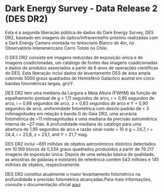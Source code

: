 # Dark Energy Survey - Data Release 2 (DES DR2)


Esta é a segunda liberação pública de dados do Dark Energy Survey, DES DR2, baseado em imagens do óptico/infravermelho próximo realizadas com a Dark Energy Camera montada no telescópio Blanco de 4m, no Observatório Interamericano Cerro Tololo no Chile.

O DES DR2 consiste em imagens reduzidas de exposição única e de imagens coadicionadas, um catálogo de fontes das imagens coadicionadas e dados de produtos associados a partir de 6 anos de operações científicas do DES. Esta liberação inclui dados do levantamento DES de área ampla cobrindo 5000 graus quadrados do Hemisfério Galáctico austral em cinco bandas fotométricas largas, grizY.

DES DR2 tem uma mediana da Largura a Meia Altura (FWHM) da função de espalhamento pontual de g = 1,11 segundos de arco, r = 0,95 segundos de arco, i = 0,88 segundos de arco, z = 0,83 segundos de arco e Y = 0,90 segundos de arco, uniformidade fotométrica com desvio padrão de < 3 milimagnitudes em relação à banda G do Gaia DR2, uma acurácia fotométrica de ~11 milimagnitudes e uma mediana da precisão astrométrica interna de ~27 mas. A profundidade mediana do catálogo para uma abertura de 1,95 segundos de arco e razão sinal-ruído = 10 é g = 24,7, r = 24,4, i = 23,8, z = 23,1, and Y = 21,7 mag. 

DES DR2 inclui ~691 milhões de objetos astronômicos distintos detectados em 10.169 blocos de 0,534 graus quadrados produzidos a partir de 76.217 imagens de exposição única. Depois de uma seleção básica de qualidade, as amostras de galáxias e estelares de referência contêm 543 milhões e 145 milhões de objetos, respectivamente.

DES DR2 constitui atualmente o maior levantamento fotométrico na profundidade e precisão fotométrica alcançadas.Para mais informações, consulte o documentação oficial [aqui](https://datalab.noirlab.edu/des/)
